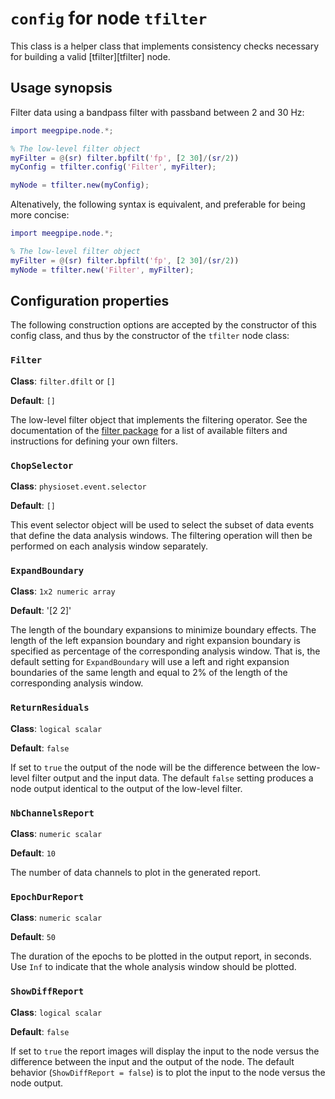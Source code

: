 `config` for node `tfilter`
===

This class is a helper class that implements consistency checks necessary
for building a valid [tfilter][tfilter] node.

[erp]: ./README.md

## Usage synopsis

Filter data using a bandpass filter with passband between 2 and 30 Hz:

````matlab
import meegpipe.node.*;

% The low-level filter object
myFilter = @(sr) filter.bpfilt('fp', [2 30]/(sr/2))
myConfig = tfilter.config('Filter', myFilter);

myNode = tfilter.new(myConfig);
````
Altenatively, the following syntax is equivalent, and preferable for being
more concise:

````matlab
import meegpipe.node.*;

% The low-level filter object
myFilter = @(sr) filter.bpfilt('fp', [2 30]/(sr/2))
myNode = tfilter.new('Filter', myFilter);
````


## Configuration properties


The following construction options are accepted by the constructor of
this config class, and thus by the constructor of the `tfilter` node class:

### `Filter`

__Class__: `filter.dfilt` or `[]`

__Default__: `[]`

The low-level filter object that implements the filtering operator. See the
documentation of the [filter package][filter-pkg] for a list of available 
filters and instructions for defining your own filters.

[filter-pkg]: https://github.com/germangh/matlab_filter/tree/master/+filter/README.md


### `ChopSelector`

__Class__: `physioset.event.selector`

__Default__: `[]`

This event selector object will be used to select the subset of data events
that define the data analysis windows. The filtering operation will then 
be performed on each analysis window separately.


### `ExpandBoundary`

__Class__: `1x2 numeric array`

__Default__: '[2 2]'

The length of the boundary expansions to minimize boundary effects. The 
length of the left expansion boundary and right expansion boundary is 
specified as percentage of the corresponding analysis window. That is, the
default setting for `ExpandBoundary` will use a left and right expansion 
boundaries of the same length and equal to 2% of the length of the 
corresponding analysis window.


### `ReturnResiduals`

__Class__: `logical scalar`

__Default__: `false`

If set to `true` the output of the node will be the difference between the
low-level filter output and the input data. The default `false` setting 
produces a node output identical to the output of the low-level filter. 


### `NbChannelsReport`

__Class__: `numeric scalar`

__Default__: `10`

The number of data channels to plot in the generated report.



### `EpochDurReport`

__Class__: `numeric scalar`

__Default__: `50`

The duration of the epochs to be plotted in the output report, in seconds. 
Use `Inf` to indicate that the whole analysis window should be plotted.


### `ShowDiffReport`

__Class__: `logical scalar`

__Default__: `false`

If set to `true` the report images will display the input to the node 
versus the difference between the input and the output of the node. The 
default behavior (`ShowDiffReport = false`) is to plot the input to the 
node versus the node output.